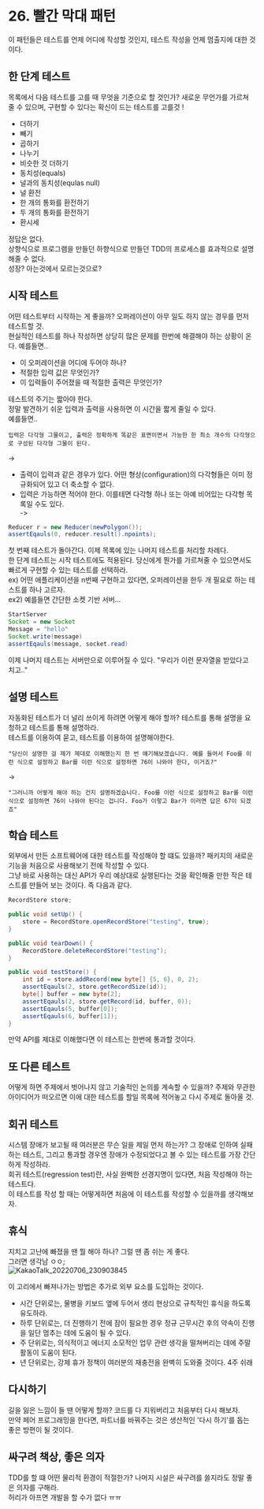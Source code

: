 # 26. 빨간 막대 패턴
이 패턴들은 테스트를 언제 어디에 작성할 것인지, 테스트 작성을 언제 멈출지에 대한 것이다. 

## 한 단계 테스트
목록에서 다음 테스트를 고를 때 무엇을 기준으로 할 것인가? 새로운 무언가를 가르쳐 줄 수 있으며, 구현할 수 있다는 확신이 드는 테스트를 고를것 !
 - 더하기 
 - 빼기
 - 곱하기
 - 나누기
 - 비슷한 것 더하기
 - 동치성(equals)
 - 널과의 동치성(equlas null)
 - 널 환전
 - 한 개의 통화를 환전하기
 - 두 개의 통화를 환전하기
 - 환시세

정답은 없다.  
상향식으로 프로그램을 만들던 하향식으로 만들던 TDD의 프로세스를 효과적으로 설명해줄 수 없다.  
성장? 아는것에서 모르는것으로? 

## 시작 테스트 
어떤 테스트부터 시작하는 게 좋을까? 오퍼레이션이 아무 일도 하지 않는 경우를 먼저 테스트할 것.  
현실적인 테스트를 하나 작성하면 상당히 많은 문제를 한번에 해결해야 하는 상황이 온다. 예를들면..  
 - 이 오퍼레이션을 어디에 두어야 하나?
 - 적절한 입력 값은 무엇인가?
 - 이 입력들이 주어졌을 때 적절한 출력은 무엇인가?

테스트의 주기는 짧아야 한다.  
정말 발견하기 쉬운 입력과 출력을 사용하면 이 시간을 짧게 줄일 수 있다.  
예를들면..  
```
입력은 다각형 그물이고, 출력은 정확하게 똑같은 표면이면서 가능한 한 최소 개수의 다각형으로 구성된 다각형 그물이 된다. 
```
-> 
 - 출력이 입력과 같은 경우가 있다. 어떤 형상(configuration)의 다각형들은 이미 정규화되어 있고 더 축소할 수 없다.
 - 입력은 가능하면 적어야 한다. 이를테면 다각형 하나 또는 아예 비어있는 다각형 목록일 수도 있다.  
->
```Java
Reducer r = new Reducer(newPolygon());
assertEqauls(0, reducer.result().npoints);
```
첫 번째 테스트가 돌아간다. 이제 목록에 있는 나머지 테스트를 처리할 차례다.  
한 단계 테스트는 시작 테스트에도 적용된다. 당신에게 뭔가를 가르쳐줄 수 있으면서도 빠르게 구현할 수 있는 테스트를 선택하라.  
ex) 어떤 애플리케이션을 n번째 구현하고 있다면, 오퍼레이션을 한두 개 필요로 하는 테스트를 하나 고르자.  
ex2) 예를들면 간단한 소켓 기반 서버...
```Java
StartServer
Socket = new Socket
Message = "hello"
Socket.write(message)
assertEqauls(message, socket.read) 
```
이제 나머지 테스트는 서버만으로 이루어질 수 있다. "우리가 이런 문자열을 받았다고 치고.."

## 설명 테스트
자동화된 테스트가 더 널리 쓰이게 하려면 어떻게 해야 할까? 테스트를 통해 설명을 요청하고 테스트를 통해 설명하라.  
테스트를 이용하여 묻고, 테스트를 이용하여 설명해야한다.  
```
"당신이 설명한 걸 제가 제대로 이해했는지 한 번 얘기해보겠습니다. 예를 들어서 Foo를 이런 식으로 설정하고 Bar를 이런 식으로 설정하면 76이 나와야 한다, 이거죠?"
```
->  
```
"그러니까 어떻게 해야 하는 건지 설명하겠습니다. Foo를 이런 식으로 설정하고 Bar를 이런 식으로 설정하면 76이 나와야 된다는 겁니다. Foo가 이렇고 Bar가 이러면 답은 67이 되겠죠"
```

## 학습 테스트
외부에서 만든 소프트웨어에 대한 테스트를 작성해야 할 떄도 있을까? 패키지의 새로운 기능을 처음으로 사용해보기 전에 작성할 수 있다.  
그냥 바로 사용하는 대신 API가 우리 예상대로 실행된다는 것을 확인해줄 만한 작은 테스트를 만들어 보는 것이다. 즉 다음과 같다.  
```Java
RecordStore store;

public void setUp() {
    store = RecordStore.openRecordStore("testing", true);
}

public void tearDown() {
    RecordStore.deleteRecordStore("testing");
}

public void testStore() {
    int id = store.addRecord(new byte[] {5, 6}, 0, 2);
    assertEqauls(2, store.getRecordSize(id));
    byte[] buffer = new byte[2];
    assertEqauls(2, store.getRecord(id, buffer, 0));
    assertEqauls(5, buffer[0]);
    assertEqauls(6, buffer[1]);
}
```
만약 API를 제대로 이해했다면 이 테스트는 한번에 통과할 것이다.  

## 또 다른 테스트
어떻게 하면 주제에서 벗어나지 않고 기술적인 논의를 계속할 수 있을까? 주제와 무관한 아이디어가 떠오르면 이에 대한 테스트를 할일 목록에 적어놓고 다시 주제로 돌아올 것.  

## 회귀 테스트
시스템 장애가 보고될 때 여러분은 무슨 일을 제일 먼저 하는가? 그 장애로 인하여 실패하는 테스트, 그리고 통과할 경우엔 장애가 수정되었다고 볼 수 있는 테스트를 가장 간단하게 작성하라.  
회귀 테스트(regression test)란, 사실 완벽한 선경지명이 있다면, 처음 작성해야 하는 테스트다.  
이 테스트를 작성 할 때는 어떻게하면 처음에 이 테스트를 작성할 수 있을까를 생각해보자.  

## 휴식
지치고 고난에 빠졌을 땐 뭘 해야 하나? 그럴 땐 좀 쉬는 게 좋다.  
그러면 생각남 ㅇㅇ;  
![KakaoTalk_20220706_230903845](https://user-images.githubusercontent.com/60125719/177570495-64b069f9-6dc6-4043-b840-ac94543c1e91.jpg)
  
이 고리에서 빠져나가는 방법은 추가로 외부 요소를 도입하는 것이다. 
 - 시간 단위로는, 물병을 키보드 옆에 두어서 생리 현상으로 규칙적인 휴식을 하도록 유도하라.
 - 하루 단위로는, 더 진행하기 전에 잠이 필요한 경우 정규 근무시간 후의 약속이 진행을 일단 멈추는 데에 도움이 될 수 있다. 
 - 주 단위로는, 의식적이고 에너지 소모적인 업무 관련 생각을 떨쳐버리는 데에 주말 활동이 도움이 된다.
 - 년 단위로는, 강제 휴가 정책이 여러분의 재충전을 완벽히 도와줄 것이다. 4주 쉬래  

## 다시하기
길을 잃은 느낌이 들 땐 어떻게 할까? 코드를 다 지워버리고 처음부터 다시 해보자.  
만약 페어 프로그래밍을 한다면, 파트너를 바꿔주는 것은 생산적인 '다시 하기'를 돕는 좋은 방편이 될 것이다.  
## 싸구려 책상, 좋은 의자
TDD를 할 떄 어떤 물리적 환경이 적절한가? 나머지 시설은 싸구려를 쓸지라도 정말 좋은 의자를 구해라.  
허리가 아프면 개발을 할 수가 없다 ㅠㅠ  


  